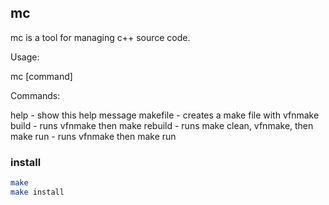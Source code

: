 ## mc

mc is a tool for managing c++ source code.

Usage:

   mc [command]

Commands:

   help     - show this help message
   makefile - creates a make file with vfnmake
   build    - runs vfnmake then make
   rebuild  - runs make clean, vfnmake, then make
   run      - runs vfnmake then make run

### install

```bash
make
make install
```
